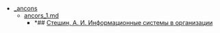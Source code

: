 - <a href = "F:\Node_projects\Node_Way\NBase\_Md\_Index\_TGUniversitet\I_kurs\__Init\_ancons\cat._ancons\dir._ancons.md">_ancons</a>
    - <a href = "F:\Node_projects\Node_Way\NBase\_Md\_Index\_TGUniversitet\I_kurs\__Init\_ancons\ancors_1.md">ancors_1.md</a>
        - *## [Стешин, А. И. Информационные системы в организации](http://www.iprbookshop.ru/epd-reader?publicationId=79629)
